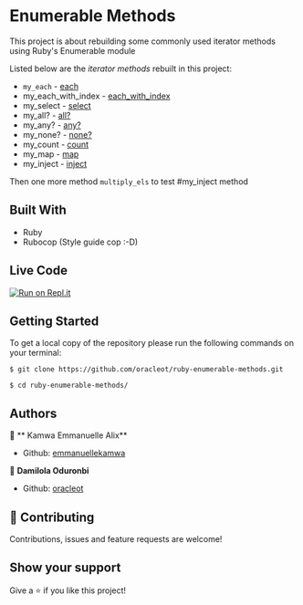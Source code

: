 # Enumerable Methods

This project is about rebuilding some commonly used iterator methods using Ruby's Enumerable module

Listed below are the *iterator methods* rebuilt in this project:

- `my_each` - [each](https://ruby-doc.org/core-2.6.5/Enumerable.html#method-i-each_entry)
- my_each_with_index - [each_with_index](https://ruby-doc.org/core-2.6.5/Enumerable.html#method-i-each_with_index)
- my_select - [select](https://ruby-doc.org/core-2.6.5/Enumerable.html#method-i-select)
- my_all? - [all?](https://ruby-doc.org/core-2.6.5/Enumerable.html#method-i-all-3F)
- my_any? - [any?](https://ruby-doc.org/core-2.6.5/Enumerable.html#method-i-any-3F)
- my_none? - [none?](https://ruby-doc.org/core-2.6.5/Enumerable.html#method-i-none-3F)
- my_count - [count](https://ruby-doc.org/core-2.6.5/Enumerable.html#method-i-count)
- my_map - [map](https://ruby-doc.org/core-2.6.5/Enumerable.html#method-i-map)
- my_inject - [inject](https://ruby-doc.org/core-2.6.5/Enumerable.html#method-i-inject)

Then one more method `multiply_els` to test #my_inject method

## Built With

- Ruby
- Rubocop (Style guide cop :-D)

## Live Code
[![Run on Repl.it](https://repl.it/badge/github/oracleot/ruby-enumerable-methods)](https://repl.it/@oracleot/ruby-enumerable-methods#main.rb)



## Getting Started

To get a local copy of the repository please run the following commands on your terminal:

    $ git clone https://github.com/oracleot/ruby-enumerable-methods.git

    $ cd ruby-enumerable-methods/


## Authors

👤 ** Kamwa Emmanuelle Alix**

- Github: [emmanuellekamwa](https://github.com/emmanuellekamwa)


👤 **Damilola Oduronbi**

- Github: [oracleot](https://github.com/oracleot)


## 🤝 Contributing

Contributions, issues and feature requests are welcome!


## Show your support

Give a ⭐️ if you like this project!
